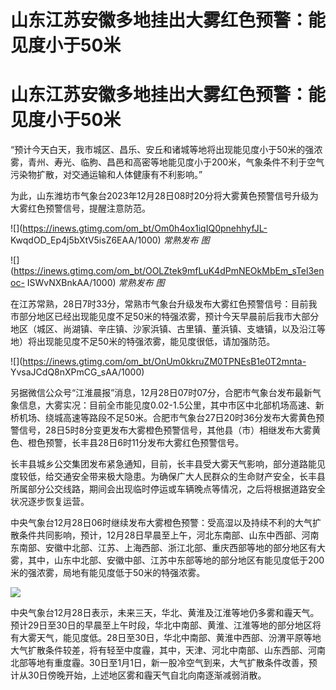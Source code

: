 # 山东江苏安徽多地挂出大雾红色预警：能见度小于50米

# 山东江苏安徽多地挂出大雾红色预警：能见度小于50米

“预计今天白天，我市城区、昌乐、安丘和诸城等地将出现能见度小于50米的强浓雾，青州、寿光、临朐、昌邑和高密等地能见度小于200米，气象条件不利于空气污染物扩散，对交通运输和人体健康有不利影响。”

为此，山东潍坊市气象台2023年12月28日08时20分将大雾黄色预警信号升级为大雾红色预警信号，提醒注意防范。

![](https://inews.gtimg.com/om_bt/Om0h4ox1iqIQ0pnehhyfJL-
KwqdOD_Ep4j5bXtV5isZ6EAA/1000) _常熟发布 图_

![](https://inews.gtimg.com/om_bt/OOLZtek9mfLuK4dPmNEOkMbEm_sTel3enoc-
ISWvNXBnkAA/1000) _常熟发布 图_

在江苏常熟，28日7时33分，常熟市气象台升级发布大雾红色预警信号：目前我市部分地区已经出现能见度不足50米的特强浓雾，预计今天早晨前后我市大部分地区（城区、尚湖镇、辛庄镇、沙家浜镇、古里镇、董浜镇、支塘镇，以及沿江等地）将出现能见度不足50米的特强浓雾，能见度很低，请加强防范。

![](https://inews.gtimg.com/om_bt/OnUm0kkruZM0TPNEsB1e0T2mnta-
YvsaJCdQ8nXPmCG_sAA/1000)

另据微信公众号“江淮晨报”消息，12月28日07时07分，合肥市气象台发布最新气象信息，大雾实况：目前全市能见度0.02-1.5公里，其中市区中北部机场高速、新桥机场、绕城高速等路段不足50米。合肥市气象台27日20时36分发布大雾黄色预警信号，28日5时8分变更发布大雾橙色预警信号，其他县（市）相继发布大雾黄色、橙色预警，长丰县28日6时11分发布大雾红色预警信号。

长丰县城乡公交集团发布紧急通知，目前，长丰县受大雾天气影响，部分道路能见度较低，给交通安全带来极大隐患。为确保广大人民群众的生命财产安全，长丰县所属部分公交线路，期间会出现临时停运或车辆晚点等情况，之后将根据道路安全状况逐步恢复运营。

中央气象台12月28日06时继续发布大雾橙色预警：受高湿以及持续不利的大气扩散条件共同影响，预计，12月28日早晨至上午，河北东南部、山东中西部、河南东南部、安徽中北部、江苏、上海西部、浙江北部、重庆西部等地的部分地区有大雾，其中，山东中北部、安徽中部、江苏中东部等地的部分地区有能见度低于200米的强浓雾，局地有能见度低于50米的特强浓雾。

![](https://inews.gtimg.com/om_bt/Oqmcx8XpmlUNwpSnz4qkqiLXH0KU1scdRdJsolyGKKhPAAA/1000)

中央气象台12月28日表示，未来三天，华北、黄淮及江淮等地仍多雾和霾天气。预计29日至30日的早晨至上午时段，华北中南部、黄淮、江淮等地的部分地区将有大雾天气，能见度低。28日至30日，华北中南部、黄淮中西部、汾渭平原等地大气扩散条件较差，将有轻至中度霾，其中，天津、河北中南部、山东西部、河南北部等地有重度霾。30日至1月1日，新一股冷空气到来，大气扩散条件改善，预计从30日傍晚开始，上述地区雾和霾天气自北向南逐渐减弱消散。

